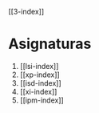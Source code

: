 [[3-index]]
# Asignaturas
1. [[lsi-index]]
2. [[xp-index]]
3. [[isd-index]]
4. [[xi-index]]
5. [[ipm-index]]